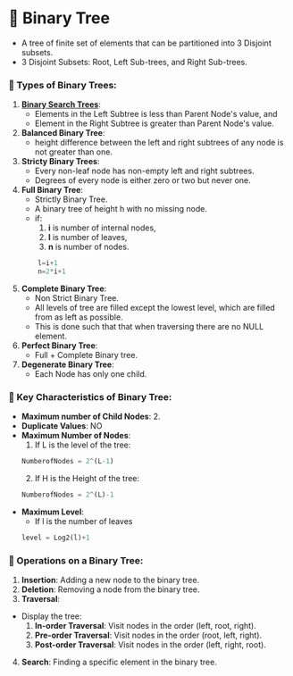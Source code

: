 # 🌳 Binary Tree
- A tree of finite set of elements that can be partitioned into 3 Disjoint subsets.
- 3 Disjoint Subsets: Root, Left Sub-trees, and Right Sub-trees.

### 🌿 Types of Binary Trees:
1. **[Binary Search Trees](./Binary_Search_Tree.md)**:
    - Elements in the Left Subtree is less than Parent Node's value, and 
    - Element in the Right Subtree is greater than Parent Node's value.
2. **Balanced Binary Tree**: 
    - height difference between the left and right subtrees of any node is not greater than one.
3. **Stricty Binary Trees**:
    - Every non-leaf node has non-empty left and right subtrees.
    - Degrees of every node is either zero or two but never one.
4. **Full Binary Tree**:
    - Strictly Binary Tree.
    - A binary tree of height h with no missing node.
    - if:
        1. **i** is number of internal nodes, 
        2. **l** is number of leaves,
        3. **n** is number of nodes.
    ```py
        l=i+1
        n=2*i+1
    ```
5. **Complete Binary Tree**:
    - Non Strict Binary Tree.
    - All levels of tree are filled except the lowest level, which are filled from as left as possible.
    - This is done such that that when traversing there are no NULL element.
6. **Perfect Binary Tree**:
    - Full + Complete Binary tree.
7. **Degenerate Binary Tree**:
    - Each Node has only one child.

### 🔑 Key Characteristics of Binary Tree:
- **Maximum number of Child Nodes**: 2.
- **Duplicate Values**: NO
- **Maximum Number of Nodes**: 
    1. If L is the level of the tree:
    ```py
    NumberofNodes = 2^(L-1)
    ```
    2. If H is the Height of the tree:
    ```py
    NumberofNodes = 2^(L)-1
    ```
- **Maximum Level**:
    - If l is the number of leaves
    ```py
    level = Log2(l)+1
    ```

### 🔧 Operations on a Binary Tree:
1. **Insertion**: Adding a new node to the binary tree.
2. **Deletion**: Removing a node from the binary tree.
3. **Traversal**:
- Display the tree:
    1. **In-order Traversal**: Visit nodes in the order (left, root, right).
    2. **Pre-order Traversal**: Visit nodes in the order (root, left, right).
    3. **Post-order Traversal**: Visit nodes in the order (left, right, root).
4. **Search**: Finding a specific element in the binary tree.


